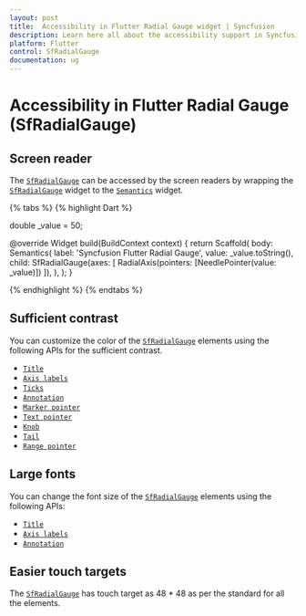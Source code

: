 ```yaml
---
layout: post
title:  Accessibility in Flutter Radial Gauge widget | Syncfusion
description: Learn here all about the accessibility support in Syncfusion Flutter Radial Gauge (SfRadialGauge) widget and how to customize it.
platform: Flutter
control: SfRadialGauge
documentation: ug
---
```


# Accessibility in Flutter Radial Gauge (SfRadialGauge)

## Screen reader

The [`SfRadialGauge`](https://pub.dev/documentation/syncfusion_flutter_gauges/latest/gauges/SfRadialGauge-class.html) can be accessed by the screen readers by wrapping the [`SfRadialGauge`](https://pub.dev/documentation/syncfusion_flutter_gauges/latest/gauges/SfRadialGauge-class.html) widget to the [`Semantics`](https://api.flutter.dev/flutter/widgets/Semantics-class.html) widget.

{% tabs %}
{% highlight Dart %}

double _value = 50;

@override
Widget build(BuildContext context) {
  return Scaffold(
    body: Semantics(
      label: 'Syncfusion Flutter Radial Gauge',
      value: _value.toString(),
      child: SfRadialGauge(axes: <RadialAxis>[
        RadialAxis(pointers: <GaugePointer>[NeedlePointer(value: _value)])
      ]),
    ),
  );
}

{% endhighlight %}
{% endtabs %}

## Sufficient contrast

You can customize the color of the [`SfRadialGauge`](https://pub.dev/documentation/syncfusion_flutter_gauges/latest/gauges/SfRadialGauge-class.html) elements using the following APIs for the sufficient contrast.

* [`Title`](https://help.syncfusion.com/flutter/radial-gauge/radial-gauge-title#text-alignment)
* [`Axis labels`](https://help.syncfusion.com/flutter/radial-gauge/axes#label-style-customization)
* [`Ticks`](https://help.syncfusion.com/flutter/radial-gauge/axes#tick-customization)
* [`Annotation`](https://help.syncfusion.com/flutter/radial-gauge/annotation#alignment-of-annotation)
* [`Marker pointer`](https://help.syncfusion.com/flutter/radial-gauge/marker-pointer#marker-customization)
* [`Text pointer`](https://help.syncfusion.com/flutter/radial-gauge/marker-pointer#text-pointer)
* [`Knob`](https://help.syncfusion.com/flutter/radial-gauge/needle-pointer#knob-customization)
* [`Tail`](https://help.syncfusion.com/flutter/radial-gauge/needle-pointer#tail-customization)
* [`Range pointer`](https://help.syncfusion.com/flutter/radial-gauge/ranges#range-customization)

## Large fonts

You can change the font size of the [`SfRadialGauge`](https://pub.dev/documentation/syncfusion_flutter_gauges/latest/gauges/SfRadialGauge-class.html) elements using the following APIs:

* [`Title`](https://help.syncfusion.com/flutter/radial-gauge/radial-gauge-title#text-alignment)
* [`Axis labels`](https://help.syncfusion.com/flutter/radial-gauge/axes#label-style-customization)
* [`Annotation`](https://help.syncfusion.com/flutter/radial-gauge/annotation#alignment-of-annotation)

## Easier touch targets

The [`SfRadialGauge`](https://pub.dev/documentation/syncfusion_flutter_gauges/latest/gauges/SfRadialGauge-class.html) has touch target as 48 * 48 as per the standard for all the elements.
